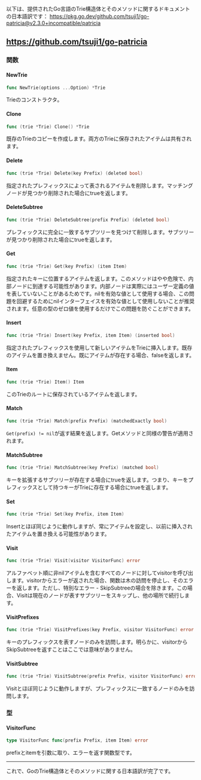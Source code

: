 以下は、提供されたGo言語のTrie構造体とそのメソッドに関するドキュメントの日本語訳です：
https://pkg.go.dev/github.com/tsuji1/go-patricia@v2.3.0+incompatible/patricia

https://github.com/tsuji1/go-patricia
---

### 関数

#### NewTrie
```go
func NewTrie(options ...Option) *Trie
```
Trieのコンストラクタ。

#### Clone
```go
func (trie *Trie) Clone() *Trie
```
既存のTrieのコピーを作成します。両方のTrieに保存されたアイテムは共有されます。

#### Delete
```go
func (trie *Trie) Delete(key Prefix) (deleted bool)
```
指定されたプレフィックスによって表されるアイテムを削除します。マッチングノードが見つかり削除された場合にtrueを返します。

#### DeleteSubtree
```go
func (trie *Trie) DeleteSubtree(prefix Prefix) (deleted bool)
```
プレフィックスに完全に一致するサブツリーを見つけて削除します。サブツリーが見つかり削除された場合にtrueを返します。

#### Get
```go
func (trie *Trie) Get(key Prefix) (item Item)
```
指定されたキーに位置するアイテムを返します。このメソッドはやや危険で、内部ノードに到達する可能性があります。内部ノードは実際にはユーザー定義の値を表していないことがあるためです。nilを有効な値として使用する場合、この問題を回避するためにnilインターフェイスを有効な値として使用しないことが推奨されます。任意の型のゼロ値を使用するだけでこの問題を防ぐことができます。

#### Insert
```go
func (trie *Trie) Insert(key Prefix, item Item) (inserted bool)
```
指定されたプレフィックスを使用して新しいアイテムをTrieに挿入します。既存のアイテムを置き換えません。既にアイテムが存在する場合、falseを返します。

#### Item
```go
func (trie *Trie) Item() Item
```
このTrieのルートに保存されているアイテムを返します。

#### Match
```go
func (trie *Trie) Match(prefix Prefix) (matchedExactly bool)
```
`Get(prefix) != nil`が返す結果を返します。Getメソッドと同様の警告が適用されます。

#### MatchSubtree
```go
func (trie *Trie) MatchSubtree(key Prefix) (matched bool)
```
キーを拡張するサブツリーが存在する場合にtrueを返します。つまり、キーをプレフィックスとして持つキーがTrieに存在する場合にtrueを返します。

#### Set
```go
func (trie *Trie) Set(key Prefix, item Item)
```
Insertとほぼ同じように動作しますが、常にアイテムを設定し、以前に挿入されたアイテムを置き換える可能性があります。

#### Visit
```go
func (trie *Trie) Visit(visitor VisitorFunc) error
```
アルファベット順に非nilアイテムを含むすべてのノードに対してvisitorを呼び出します。visitorからエラーが返された場合、関数は木の訪問を停止し、そのエラーを返します。ただし、特別なエラー - SkipSubtreeの場合を除きます。この場合、Visitは現在のノードが表すサブツリーをスキップし、他の場所で続行します。

#### VisitPrefixes
```go
func (trie *Trie) VisitPrefixes(key Prefix, visitor VisitorFunc) error
```
キーのプレフィックスを表すノードのみを訪問します。明らかに、visitorからSkipSubtreeを返すことはここでは意味がありません。

#### VisitSubtree
```go
func (trie *Trie) VisitSubtree(prefix Prefix, visitor VisitorFunc) error
```
Visitとほぼ同じように動作しますが、プレフィックスに一致するノードのみを訪問します。

### 型

#### VisitorFunc
```go
type VisitorFunc func(prefix Prefix, item Item) error
```
prefixとitemを引数に取り、エラーを返す関数型です。

---

これで、GoのTrie構造体とそのメソッドに関する日本語訳が完了です。
